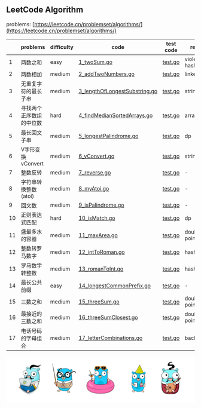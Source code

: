 ## LeetCode Algorithm

problems: [https://leetcode.cn/problemset/algorithms/](https://leetcode.cn/problemset/algorithms/)

|     | problems       | difficulty | code                                                                              | test code                                                        | remarks              |
|-----|----------------|------------|-----------------------------------------------------------------------------------|------------------------------------------------------------------|----------------------|
| 1   | 两数之和           | easy       | [1_twoSum.go](./algorithm/golang/1_twoSum.go)                                     | [test.go](./algorithm/golang/2_addTwoNumbers_test.go)            | violence, hash table |
| 2   | 两数相加           | medium     | [2_addTwoNumbers.go](./algorithm/golang/2_addTwoNumbers.go)                       | [test.go](./algorithm/golang/2_addTwoNumbers_test.go)            | linked list          |
| 3   | 无重复字符的最长子串     | medium     | [3_lengthOfLongestSubstring.go](./algorithm/golang/3_lengthOfLongestSubstring.go) | [test.go](./algorithm/golang/3_lengthOfLongestSubstring_test.go) | string               |
| 4   | 寻找两个正序数组的中位数   | hard       | [4_findMedianSortedArrays.go](./algorithm/golang/4_findMedianSortedArrays.go)     | [test.go](./algorithm/golang/4_findMedianSortedArrays_test.go)   | arrays               |
| 5   | 最长回文子串         | medium     | [5_longestPalindrome.go](./algorithm/golang/5_longestPalindrome.go)               | [test.go](./algorithm/golang/5_longestPalindrome_test.go)        | dp                   |
| 6   | V字形变换 vConvert | medium     | [6_vConvert.go](./algorithm/golang/6_vConvert.go)                                 | [test.go](./algorithm/golang/6_vConvert_test.go)                 | string               |
| 7   | 整数反转           | medium     | [7_reverse.go](./algorithm/golang/7_reverse.go)                                   | [test.go](./algorithm/golang/7_reverse_test.go)                  | -                    |
| 8   | 字符串转换整数 (atoi) | medium     | [8_myAtoi.go](./algorithm/golang/8_myAtoi.go)                                     | [test.go](./algorithm/golang/8_myAtoi_test.go)                   | -                    |
| 9   | 回文数            | medium     | [9_isPalindrome.go](./algorithm/golang/9_isPalindrome.go)                         | [test.go](./algorithm/golang/9_isPalindrome_test.go)             | -                    |
| 10  | 正则表达式匹配        | hard       | [10_isMatch.go](./algorithm/golang/10_isMatch.go)                                 | [test.go](./algorithm/golang/10_isMatch_test.go)                 | dp                   |
| 11  | 盛最多水的容器        | medium     | [11_maxArea.go](./algorithm/golang/11_maxArea.go)                                 | [test.go](./algorithm/golang/11_maxArea_test.go)                 | double pointer       |
| 12  | 整数转罗马数字        | medium     | [12_intToRoman.go](./algorithm/golang/12_intToRoman.go)                           | [test.go](./algorithm/golang/12_intToRoman_test.go)              | hash table           |
| 13  | 罗马数字转整数        | medium     | [13_romanToInt.go](./algorithm/golang/13_romanToInt.go)                           | [test.go](./algorithm/golang/13_romanToInt_test.go)              | hash table           |
| 14  | 最长公共前缀         | easy       | [14_longestCommonPrefix.go](./algorithm/golang/14_longestCommonPrefix.go)         | [test.go](./algorithm/golang/14_longestCommonPrefix_test.go)     | -                    |
| 15  | 三数之和           | medium     | [15_threeSum.go](./algorithm/golang/15_threeSum.go)                               | [test.go](./algorithm/golang/15_threeSum_test.go)                | double pointer       |
| 16  | 最接近的三数之和       | medium     | [16_threeSumClosest.go](./algorithm/golang/16_threeSumClosest.go)                 | [test.go](./algorithm/golang/16_threeSumClosest_test.go)         | double pointer       |
| 17  | 电话号码的字母组合      | medium     | [17_letterCombinations.go](./algorithm/golang/17_letterCombinations.go)           | [test.go](./algorithm/golang/17_letterCombinations_test.go)      | backtracking         |



![gopher](./gophertop.png)